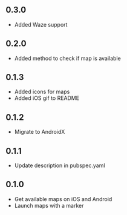 ## 0.3.0

* Added Waze support

## 0.2.0

* Added method to check if map is available


## 0.1.3

* Added icons for maps
* Added iOS gif to README


## 0.1.2

* Migrate to AndroidX


## 0.1.1

* Update description in pubspec.yaml


## 0.1.0

* Get available maps on iOS and Android
* Launch maps with a marker
